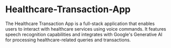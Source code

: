 # Healthcare-Transaction-App
The Healthcare Transaction App is a full-stack application that enables users to interact with healthcare services using voice commands. It features speech recognition capabilities and integrates with Google's Generative AI for processing healthcare-related queries and transactions.
